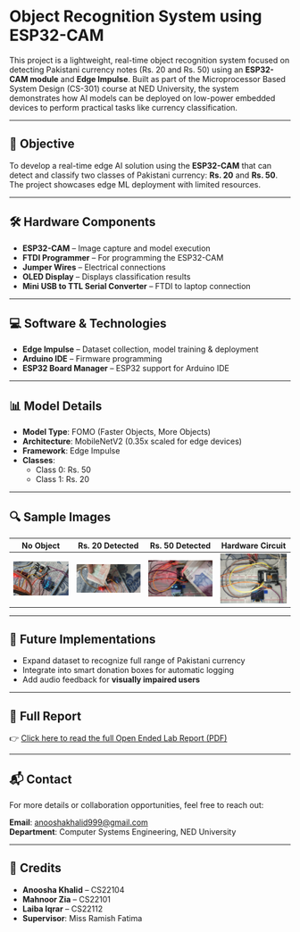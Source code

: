 # Object Recognition System using ESP32-CAM

This project is a lightweight, real-time object recognition system focused on detecting Pakistani currency notes (Rs. 20 and Rs. 50) using an **ESP32-CAM module** and **Edge Impulse**. Built as part of the Microprocessor Based System Design (CS-301) course at NED University, the system demonstrates how AI models can be deployed on low-power embedded devices to perform practical tasks like currency classification.

---

## 🎯 Objective

To develop a real-time edge AI solution using the **ESP32-CAM** that can detect and classify two classes of Pakistani currency: **Rs. 20** and **Rs. 50**. The project showcases edge ML deployment with limited resources.

---

## 🛠️ Hardware Components

- **ESP32-CAM** – Image capture and model execution  
- **FTDI Programmer** – For programming the ESP32-CAM  
- **Jumper Wires** – Electrical connections  
- **OLED Display** – Displays classification results  
- **Mini USB to TTL Serial Converter** – FTDI to laptop connection

---

## 💻 Software & Technologies

- **Edge Impulse** – Dataset collection, model training & deployment  
- **Arduino IDE** – Firmware programming  
- **ESP32 Board Manager** – ESP32 support for Arduino IDE

---

## 📊 Model Details

- **Model Type**: FOMO (Faster Objects, More Objects)  
- **Architecture**: MobileNetV2 (0.35x scaled for edge devices)  
- **Framework**: Edge Impulse  
- **Classes**:  
  - Class 0: Rs. 50  
  - Class 1: Rs. 20  

---

## 🔍 Sample Images

| No Object | Rs. 20 Detected | Rs. 50 Detected | Hardware Circuit |
|----------|-----------------|----------------|---------------|
| ![No Object](images/img_2.jpg) | ![20 Pkr](images/img_3.jpg) | ![50 Pkr](images/img_4.jpg) | ![OLED Display](images/img_1.jpg) |

---

## 🚀 Future Implementations

- Expand dataset to recognize full range of Pakistani currency  
- Integrate into smart donation boxes for automatic logging  
- Add audio feedback for **visually impaired users**

---

## 📄 Full Report

👉 [Click here to read the full Open Ended Lab Report (PDF)](https://your-link-to-report.com/MBSD_OEL_Report.pdf)

---

## 📬 Contact

For more details or collaboration opportunities, feel free to reach out:

**Email**: anooshakhalid999@gmail.com  
**Department**: Computer Systems Engineering, NED University

---

## 🧠 Credits

- **Anoosha Khalid** – CS22104  
- **Mahnoor Zia** – CS22101  
- **Laiba Iqrar** – CS22112  
- **Supervisor**: Miss Ramish Fatima

